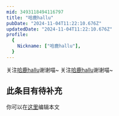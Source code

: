 ```yaml
---
mid: 3493118494116797
title: "哈鹿hallu"
pubDate: "2024-11-04T11:22:10.676Z"
updatedDate: "2024-11-04T11:22:10.676Z"
profile:
  {
    Nickname: ["哈鹿hallu"],
  }
---
```


关注[哈鹿hallu](https://space.bilibili.com/3493118494116797)谢谢喵~ 关注[哈鹿hallu](https://space.bilibili.com/3493118494116797)谢谢喵~

## 此条目有待补充
你可以在[这里](https://github.com/Yuhanawa/VTuber.ICU-Content/edit/master/v/哈鹿hallu/index.md)编辑本文
